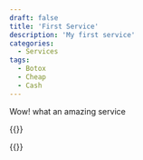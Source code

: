 ```yaml
---
draft: false
title: 'First Service'
description: 'My first service'
categories:
  - Services
tags:
  - Botox
  - Cheap
  - Cash
---
```

Wow! what an amazing service

{{<introduction name="Botox">}}

{{</introduction>}}